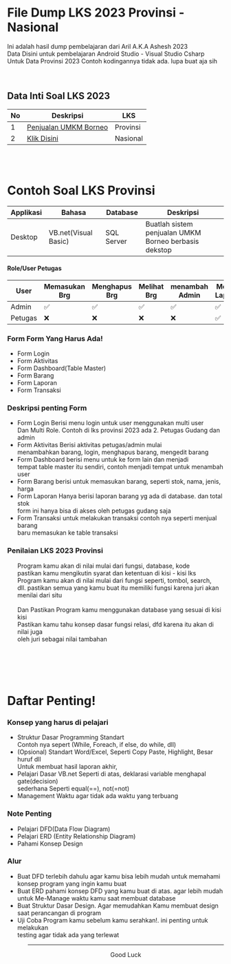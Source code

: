 # File Dump LKS 2023 Provinsi - Nasional
<p>
  Ini adalah hasil dump pembelajaran dari Aril A.K.A Ashesh 2023 <br>
  Data Disini untuk pembelajaran Android Studio - Visual Studio Csharp <br>
	Untuk Data Provinsi 2023 Contoh kodingannya tidak ada. lupa buat aja sih
</p>
<br>

<h2>Data Inti Soal LKS 2023</h2>


No | Deskripsi| LKS|
--- | --- | ---
1 | <a href='#contoh-soal-lks-provinsi'>Penjualan UMKM Borneo</a> | Provinsi
2 | [Klik Disini](https://drive.google.com/drive/folders/1Z70n0JubMO0Yul2WxUADA1aOho7U5Q6r) | Nasional

<br><br>

<h1>Contoh Soal LKS Provinsi</h1>
	
Applikasi | Bahasa | Database | Deskripsi 
--- | --- | --- | ---
Desktop | VB.net(Visual Basic) | SQL Server | Buatlah sistem penjualan UMKM Borneo berbasis dekstop 


<h4>Role/User Petugas</h4>

User | Memasukan Brg | Menghapus Brg | Melihat Brg | menambah Admin | Melihat Laporan
--- | --- | --- | --- | -- | --
Admin | ✅ | ✅ | ✅ | ✅ | ✅
Petugas | ❌ | ❌ | ❌ | ❌ | ✅


<p>
<h3>Form Form Yang Harus Ada!</h3>
  <ul>
    <li>Form Login</li>
    <li>Form Aktivitas</li>
    <li>Form Dashboard(Table Master)</li>
    <li>Form Barang</li>
    <li>Form Laporan</li>
    <li>Form Transaksi</li>
  </ul>
</p>

<p>
  <h3>Deskripsi penting Form</h3>
  <ul>
    <li>
      Form Login Berisi menu login untuk user menggunakan multi user <br>
      Dan Multi Role. Contoh di lks provinsi 2023 ada 2. Petugas Gudang dan admin
    </li>
    <li>
      Form Aktivitas Berisi aktivitas petugas/admin mulai <br>
      menambahkan barang, login, menghapus barang, mengedit barang
    </li>
    <li>
      Form Dashboard berisi menu untuk ke form lain dan menjadi <br>
      tempat table master itu sendiri, contoh menjadi tempat untuk menambah user
    </li>
    <li>
      Form Barang berisi untuk memasukan barang, seperti stok, nama, jenis, harga
    </li>
    <li>
      Form Laporan Hanya berisi laporan barang yg ada di database. dan total stok <br>
      form ini hanya bisa di akses oleh petugas gudang saja
    </li>
    <li>
      Form Transaksi untuk melakukan transaksi contoh nya seperti menjual barang <br>
      baru memasukan ke table transaksi
    </li>
  </ul>

  <h3>Penilaian LKS 2023 Provinsi</h3>
  <ul>
	Program kamu akan di nilai mulai dari fungsi, database, kode <br>
    pastikan kamu mengikutin syarat dan ketentuan di kisi - kisi lks <br>
    Program kamu akan di nilai mulai dari fungsi seperti, tombol, search, <br>
    dll. pastikan semua yang kamu buat itu memiliki fungsi karena juri akan <br>
    menilai dari situ
    <br>
    <br>
    Dan Pastikan Program kamu menggunakan database yang sesuai di kisi kisi <br>
    Pastikan kamu tahu konsep dasar fungsi relasi, dfd karena itu akan di nilai juga <br>
    oleh juri sebagai nilai tambahan
  </ul>
	<br>

  <br><br>

  <h1>Daftar Penting!</h1>
  <h3>Konsep yang harus di pelajari</h3>
  <ul>
    <li>
      Struktur Dasar Programming Standart <br>
      Contoh nya sepert (While, Foreach, if else, do while, dll)
    </li>
      <li>
      (Opsional) Standart Word/Excel, Seperti Copy Paste, Highlight, Besar huruf dll <br>
      Untuk membuat hasil laporan akhir, 
    </li>
      <li>
      Pelajari Dasar VB.net Seperti di atas, deklarasi variable menghapal gate(decision) <br> sederhana Seperti equal(==), not(=not)
    </li>
     <li>
    Management Waktu agar tidak ada waktu yang terbuang
    </li>
  </ul>
  
  <h3>Note Penting</h3>
  <ul>
    <li>
      Pelajari DFD(Data Flow Diagram)
    </li>
      <li>
      Pelajari ERD (Entity Relationship Diagram)
    </li>
      <li>
      Pahami Konsep Design
    </li>
  </ul>
  
  <h3>Alur</h3>
  <ul>
  	<li>
    	Buat DFD terlebih dahulu agar kamu bisa lebih mudah untuk memahami konsep program yang ingin kamu buat
    </li>
    <li>
    	Buat ERD pahami konsep DFD yang kamu buat di atas. agar lebih mudah untuk Me-Manage waktu kamu saat membuat database
    </li>
    <li>
    	Buat Struktur Dasar Design. Agar memudahkan Kamu membuat design saat perancangan di program
    </li>
    <li>
    	Uji Coba Program kamu sebelum kamu serahkan!. ini penting untuk melakukan <br> testing agar tidak ada yang terlewat
    </li>
  <ul>
</p>

<hr>
<center>
Good Luck
</center>
